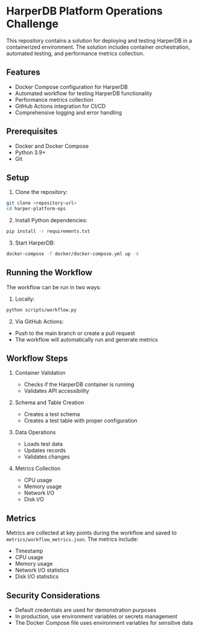 # HarperDB Platform Operations Challenge

This repository contains a solution for deploying and testing HarperDB in a containerized environment. The solution includes container orchestration, automated testing, and performance metrics collection.

## Features

- Docker Compose configuration for HarperDB
- Automated workflow for testing HarperDB functionality
- Performance metrics collection
- GitHub Actions integration for CI/CD
- Comprehensive logging and error handling

## Prerequisites

- Docker and Docker Compose
- Python 3.9+
- Git

## Setup

1. Clone the repository:
```bash
git clone <repository-url>
cd harper-platform-ops
```

2. Install Python dependencies:
```bash
pip install -r requirements.txt
```

3. Start HarperDB:
```bash
docker-compose -f docker/docker-compose.yml up -d
```

## Running the Workflow

The workflow can be run in two ways:

1. Locally:
```bash
python scripts/workflow.py
```

2. Via GitHub Actions:
- Push to the main branch or create a pull request
- The workflow will automatically run and generate metrics

## Workflow Steps

1. Container Validation
   - Checks if the HarperDB container is running
   - Validates API accessibility

2. Schema and Table Creation
   - Creates a test schema
   - Creates a test table with proper configuration

3. Data Operations
   - Loads test data
   - Updates records
   - Validates changes

4. Metrics Collection
   - CPU usage
   - Memory usage
   - Network I/O
   - Disk I/O

## Metrics

Metrics are collected at key points during the workflow and saved to `metrics/workflow_metrics.json`. The metrics include:
- Timestamp
- CPU usage
- Memory usage
- Network I/O statistics
- Disk I/O statistics

## Security Considerations

- Default credentials are used for demonstration purposes
- In production, use environment variables or secrets management
- The Docker Compose file uses environment variables for sensitive data
